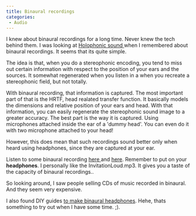 ```yaml
---
title: Binaural recordings
categories:
 - Audio
---
```


I knew about binaural recordings for a long time. Never knew the tech behind them. I was looking at [Holophonic sound ][0]when I remembered about binaural recordings. It seems that its quite simple.

The idea is that, when you do a stereophonic encoding, you tend to miss out certain information with respect to the position of your ears and the sources. It somewhat regenerated when you listen in a when you recreate a stereophonic field, but not totally.

With binaural recording, that information is captured. The most important part of that is the HRTF, head realated transfer function. It basically models the dimensions and relative position of your ears and head. With that information, you can easily regenerate the stereophonic sound image to a greater accuracy. The best part is the way it is captured. Using microphones attached inside the ear of a 'dummy head'. You can even do it with two microphone attached to your head!

However, this does mean that such recordings sound better only when heard using headphones, since they are captured at your ear.

Listen to some binaural recording [here ][1]and [here][2]. Remember to put on your **headphones**. I personally like the InvitationLoud.mp3\. It gives you a taste of the capacity of binaural recordings..

So looking around, I saw people selling CDs of music recorded in binaural. And they seem very expensive.

I also found DIY guides [to make binaural headphones][3]. Hehe, thats something to try out when I have some time. ;).


[0]: http://www.holophonic.ch/test.php
[1]: http://www.freesound.org/tagsViewSingle.php?id=1190
[2]: http://www.noogenesis.com/binaural/binaural.html
[3]: http://webpages.charter.net/tidmarsh/binmic/
